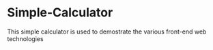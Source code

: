 # Simple-Calculator
This simple calculator is used to demostrate the various front-end web technologies
